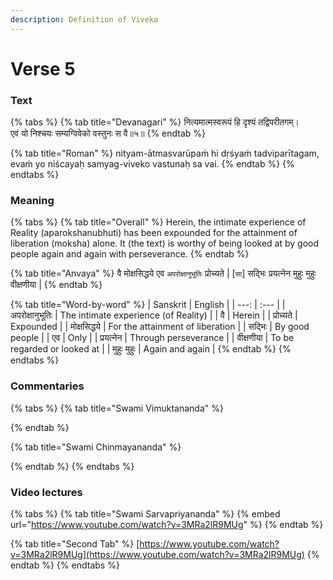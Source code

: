 ```yaml
---
description: Definition of Viveka
---
```


# Verse 5

### Text

{% tabs %}
{% tab title="Devanagari" %}
नित्यमात्मस्वरूपं हि दृश्यं तद्विपरीतगम्।  
एवं यो निश्चयः सम्यग्विवेको वस्तुनः स वै॥५॥
{% endtab %}

{% tab title="Roman" %}
nityam-ātmasvarūpaṁ hi dṛśyaṁ tadviparītagam,
evaṁ yo niścayaḥ samyag-viveko vastunaḥ sa vai.
{% endtab %}
{% endtabs %}

### Meaning

{% tabs %}
{% tab title="Overall" %}
Herein, the intimate experience of Reality \(aparokshanubhuti\) has been expounded for the attainment of liberation \(moksha\) alone. It \(the text\) is worthy of being looked at by good people again and again with perseverance.
{% endtab %}

{% tab title="Anvaya" %}
वै मोक्षसिद्धये एव `अपरोक्षानुभूतिः` प्रोच्यते \| \[`सा`\] सद्भिः प्रयत्नेन मुहुः मुहुः वीक्षणीया \| 
{% endtab %}

{% tab title="Word-by-word" %}
| Sanskrit | English |
| ---: | :--- |
| अपरोक्षानुभूतिः | The intimate experience \(of Reality\) |
| वै | Herein |
| प्रोच्यते | Expounded |
| मोक्षसिद्धये | For the attainment of liberation |
| सद्भिः | By good people |
| एव | Only |
| प्रयत्नेन | Through perseverance  |
| वीक्षणीया | To be regarded or looked at |
| मुहुः मुहुः | Again and again |
{% endtab %}
{% endtabs %}

### Commentaries

{% tabs %}
{% tab title="Swami Vimuktananda" %}

{% endtab %}

{% tab title="Swami Chinmayananda" %}

{% endtab %}
{% endtabs %}

### Video lectures

{% tabs %}
{% tab title="Swami Sarvapriyananda" %}
{% embed url="https://www.youtube.com/watch?v=3MRa2lR9MUg" %}
{% endtab %}

{% tab title="Second Tab" %}
[https://www.youtube.com/watch?v=3MRa2lR9MUg](https://www.youtube.com/watch?v=3MRa2lR9MUg)
{% endtab %}
{% endtabs %}



